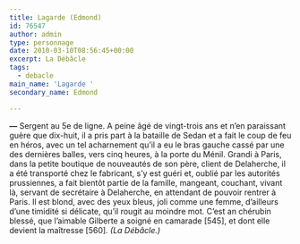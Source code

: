 ```yaml
---
title: Lagarde (Edmond)
id: 76547
author: admin
type: personnage
date: 2010-03-10T08:56:45+00:00
excerpt: La Débâcle
tags:
  - debacle
main_name: 'Lagarde '
secondary_name: Edmond

---
```

**—** Sergent au 5e de ligne. A peine âgé de vingt-trois ans et n&rsquo;en paraissant guère que dix-huit, il a pris part à la bataille de Sedan et a fait le coup de feu en héros, avec un tel acharnement qu&rsquo;il a eu le bras gauche cassé par une des dernières balles, vers cinq heures, à la porte du Ménil. Grandi à Paris, dans la petite boutique de nouveautés de son père, client de Delaherche, il a été transporté chez le fabricant, s’y est guéri et, oublié par les autorités prussiennes, a fait bientôt partie de la famille, mangeant, couchant, vivant là, servant de secrétaire à Delaherche, en attendant de pouvoir rentrer à Paris. Il est blond, avec des yeux bleus, joli comme une femme, d&rsquo;ailleurs d&rsquo;une timidité si délicate, qu&rsquo;il rougit au moindre mot. C&rsquo;est an chérubin blessé, que l&rsquo;aimable Gilberte a soigné en camarade [545], et dont elle devient la maîtresse [560]. _(La Débâcle.)_